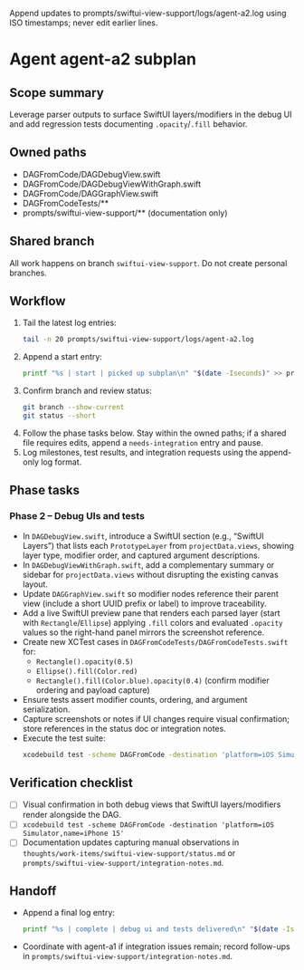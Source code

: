 Append updates to prompts/swiftui-view-support/logs/agent-a2.log using ISO timestamps; never edit earlier lines.

# Agent agent-a2 subplan

## Scope summary
Leverage parser outputs to surface SwiftUI layers/modifiers in the debug UI and add regression tests documenting `.opacity`/`.fill` behavior.

## Owned paths
- DAGFromCode/DAGDebugView.swift
- DAGFromCode/DAGDebugViewWithGraph.swift
- DAGFromCode/DAGGraphView.swift
- DAGFromCodeTests/**
- prompts/swiftui-view-support/** (documentation only)

## Shared branch
All work happens on branch `swiftui-view-support`. Do not create personal branches.

## Workflow
1. Tail the latest log entries:
   ```bash
   tail -n 20 prompts/swiftui-view-support/logs/agent-a2.log
   ```
2. Append a start entry:
   ```bash
   printf "%s | start | picked up subplan\n" "$(date -Iseconds)" >> prompts/swiftui-view-support/logs/agent-a2.log
   ```
3. Confirm branch and review status:
   ```bash
   git branch --show-current
   git status --short
   ```
4. Follow the phase tasks below. Stay within the owned paths; if a shared file requires edits, append a `needs-integration` entry and pause.
5. Log milestones, test results, and integration requests using the append-only log format.

## Phase tasks

### Phase 2 – Debug UIs and tests
- In `DAGDebugView.swift`, introduce a SwiftUI section (e.g., “SwiftUI Layers”) that lists each `PrototypeLayer` from `projectData.views`, showing layer type, modifier order, and captured argument descriptions.
- In `DAGDebugViewWithGraph.swift`, add a complementary summary or sidebar for `projectData.views` without disrupting the existing canvas layout.
- Update `DAGGraphView.swift` so modifier nodes reference their parent view (include a short UUID prefix or label) to improve traceability.
- Add a live SwiftUI preview pane that renders each parsed layer (start with `Rectangle`/`Ellipse`) applying `.fill` colors and evaluated `.opacity` values so the right-hand panel mirrors the screenshot reference.
- Create new XCTest cases in `DAGFromCodeTests/DAGFromCodeTests.swift` for:
  - `Rectangle().opacity(0.5)`
  - `Ellipse().fill(Color.red)`
  - `Rectangle().fill(Color.blue).opacity(0.4)` (confirm modifier ordering and payload capture)
- Ensure tests assert modifier counts, ordering, and argument serialization.
- Capture screenshots or notes if UI changes require visual confirmation; store references in the status doc or integration notes.
- Execute the test suite:
  ```bash
  xcodebuild test -scheme DAGFromCode -destination 'platform=iOS Simulator,name=iPhone 15'
  ```

## Verification checklist
- [ ] Visual confirmation in both debug views that SwiftUI layers/modifiers render alongside the DAG.
- [ ] `xcodebuild test -scheme DAGFromCode -destination 'platform=iOS Simulator,name=iPhone 15'`
- [ ] Documentation updates capturing manual observations in `thoughts/work-items/swiftui-view-support/status.md` or `prompts/swiftui-view-support/integration-notes.md`.

## Handoff
- Append a final log entry:
  ```bash
  printf "%s | complete | debug ui and tests delivered\n" "$(date -Iseconds)" >> prompts/swiftui-view-support/logs/agent-a2.log
  ```
- Coordinate with agent-a1 if integration issues remain; record follow-ups in `prompts/swiftui-view-support/integration-notes.md`.
